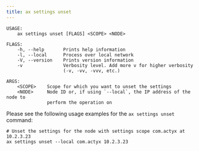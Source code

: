 ```yaml
---
title: ax settings unset
---
```


```text title="Remove settings from an node"
USAGE:
    ax settings unset [FLAGS] <SCOPE> <NODE>

FLAGS:
    -h, --help       Prints help information
    -l, --local      Process over local network
    -V, --version    Prints version information
    -v               Verbosity level. Add more v for higher verbosity
                     (-v, -vv, -vvv, etc.)

ARGS:
    <SCOPE>    Scope for which you want to unset the settings
    <NODE>     Node ID or, if using `--local`, the IP address of the node to
               perform the operation on
```

Please see the following usage examples for the `ax settings unset` command:

```text title="Example Usage"
# Unset the settings for the node with settings scope com.actyx at 10.2.3.23
ax settings unset --local com.actyx 10.2.3.23
```
